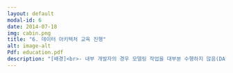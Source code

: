 ```yaml
---
layout: default
modal-id: 6
date: 2014-07-18
img: cabin.png
title: "6. 데이터 아키텍처 교육 진행"
alt: image-alt
Pdf: education.pdf
description: "[배경]<br>- 내부 개발자의 경우 모델링 작업을 대부분 수행하지 않음(DA팀에서 수행)<br>- 따라서 ERD 해석을 제대로 못하다 보니, 업무에 거의 활용하지 않음<br>- ERD로 DB 구조도 제대로 파악하지 않고 SQL을 무작정 작성하는 사례가 많음<br>- ERD는 DB 설계 시에만 사용되는 것이 아닌, 현업과 개발자 그리고 개발자와 DA의 소통을 돕는 도구라고 생각하여 현업 직원 또한 데이터 모델에 대한 기본 지식이 있어야 한다고 판단함<br>- 그리고 데이터 아키텍처의 중요성에 대한 인식이 바뀌어야 전행 데이터 품질이 향상될 수 있다고 생각함<br><br><br>[해결]<br>- 데이터 아키텍처 인식개선 및 임직원 데이터 활용능력 강화를 위한 교육 기획<br>- 전체 IT개발자, 현업 부서 직원 중 희망자에 한하여 교육 진행(100명 이상 희망)<br>- 데이터 아키텍처 정의/필요성, 당행 아키텍처 구조, 데이터 표준화(단어/속성/코드) 정의 및 사례, 데이터베이스 기초, ERD 기초에 대한 교육 진행<br>- 교육 후 만족도 조사 설문 결과 90프로 이상 재참석 의사를 밝힘"
---
```

